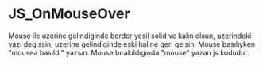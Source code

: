 # JS_OnMouseOver

Mouse ile uzerine gelindiginde border yesil solid ve kalın olsun, uzerindeki yazı degissin, uzerine gelindiginde eski haline geri gelsin. Mouse basılıyken "mousea basıldı" yazsın. Mouse bırakıldıgında "mouse" yazan js kodudur.

